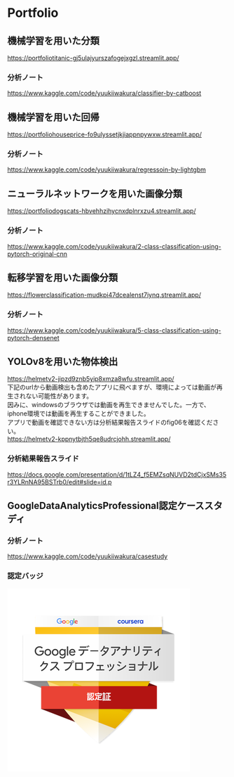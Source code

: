 # Portfolio
## 機械学習を用いた分類
https://portfoliotitanic-gj5ulajyurszafogejxgzl.streamlit.app/ 
### 分析ノート
https://www.kaggle.com/code/yuukiiwakura/classifier-by-catboost 


## 機械学習を用いた回帰
https://portfoliohouseprice-fo9ulyssetjkjiappnpywxw.streamlit.app/  
### 分析ノート 
https://www.kaggle.com/code/yuukiiwakura/regressoin-by-lightgbm  


## ニューラルネットワークを用いた画像分類
https://portfoliodogscats-hbvehhzihycnxdplnrxzu4.streamlit.app/  
### 分析ノート
https://www.kaggle.com/code/yuukiiwakura/2-class-classification-using-pytorch-original-cnn  


## 転移学習を用いた画像分類
https://flowerclassification-mudkpi47dcealenst7iynq.streamlit.app/  
### 分析ノート
https://www.kaggle.com/code/yuukiiwakura/5-class-classification-using-pytorch-densenet  

## YOLOv8を用いた物体検出
https://helmetv2-jipzd9znb5yip8xmza8wfu.streamlit.app/  
下記のurlから動画検出も含めたアプリに飛べますが、環境によっては動画が再生されない可能性があります。  
因みに、windowsのブラウザでは動画を再生できませんでした。一方で、iphone環境では動画を再生することができました。  
アプリで動画を確認できない方は分析結果報告スライドのfig06を確認ください。  
https://helmetv2-kppnytbjth5qe8udrcjohh.streamlit.app/  
### 分析結果報告スライド
https://docs.google.com/presentation/d/1tLZ4_f5EMZsqNUVD2tdCjxSMs35r3YLRnNA95BSTrb0/edit#slide=id.p

## GoogleDataAnalyticsProfessional認定ケーススタディ
### 分析ノート
https://www.kaggle.com/code/yuukiiwakura/casestudy  
### 認定バッジ
<a href="https://www.credly.com/badges/a39e18db-7d5b-49a8-b266-4d47a473af6c/public_url">
  <img src="./badge.png" alt="認定バッジ">
</a>






<!--
**gan0606/gan0606** is a ✨ _special_ ✨ repository because its `README.md` (this file) appears on your GitHub profile.

Here are some ideas to get you started:

- 🔭 I’m currently working on ...
- 🌱 I’m currently learning ...
- 👯 I’m looking to collaborate on ...
- 🤔 I’m looking for help with ...
- 💬 Ask me about ...
- 📫 How to reach me: ...
- 😄 Pronouns: ...
- ⚡ Fun fact: ...
-->
